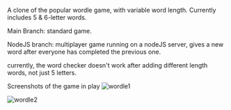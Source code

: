 A clone of the popular wordle game, with variable word length.
Currently includes 5 & 6-letter words.

Main Branch: standard game.

NodeJS branch: multiplayer game running on a nodeJS server, gives a new word after everyone has completed the previous one.

currently, the word checker doesn't work after adding different length words, not just 5 letters.

Screenshots of the game in play
![wordle1](https://github.com/LCox3236/Wordle-Clone/assets/83649281/15ed7b44-b091-4f29-b7e3-0af4e4b66abe)

![wordle2](https://github.com/LCox3236/Wordle-Clone/assets/83649281/5804426b-a017-4f6e-843b-839095f6e3a6)
